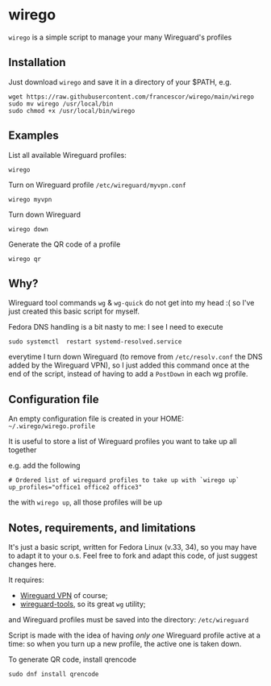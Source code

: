# wirego

`wirego` is a simple script to manage your many Wireguard's profiles


## Installation

Just download `wirego` and save it in a directory of your $PATH, e.g.

```
wget https://raw.githubusercontent.com/francescor/wirego/main/wirego
sudo mv wirego /usr/local/bin
sudo chmod +x /usr/local/bin/wirego
```

## Examples

List all available Wireguard profiles:

`wirego`

Turn on Wireguard profile `/etc/wireguard/myvpn.conf`

`wirego myvpn`

Turn down Wireguard

`wirego down`

Generate the QR code of a profile

`wirego qr`


## Why?

Wireguard tool commands `wg` & `wg-quick` do not get into my head :(  so I've just created this basic script for myself.

Fedora DNS handling is a bit nasty to me: I see I need to execute 

```
sudo systemctl  restart systemd-resolved.service
```
everytime I turn down Wireguard (to remove from `/etc/resolv.conf` the DNS added by the Wireguard VPN), so 
I just added this command once at the end of the script, instead of having to add a `PostDown` in each wg profile.

## Configuration file

An empty configuration file is created in your HOME: `~/.wirego/wirego.profile`

It is useful to store a list of Wireguard profiles you want to take up all together

e.g. add the following
```
# Ordered list of wireguard profiles to take up with `wirego up`
up_profiles="office1 office2 office3"
```

the with `wirego up`, all those profiles will be up

## Notes, requirements, and limitations

It's just a basic script, written for Fedora Linux (v.33, 34), so you may have to adapt it to your o.s.
Feel free to fork and adapt this code, of just suggest changes here.

It requires:
* [Wireguard VPN](https://www.wireguard.com/install/) of course;
* [wireguard-tools](https://git.zx2c4.com/wireguard-tools/about/), so its great `wg` utility;

and Wireguard profiles must be saved into the directory: `/etc/wireguard`

Script is made with the idea of having *only one* Wireguard profile active at a time: so when you turn up a new profile, the active one is taken down.

To generate QR code, install qrencode

```
sudo dnf install qrencode
```
